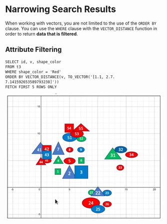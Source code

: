 # Narrowing Search Results

When working with vectors, you are not limited to the use of the ```ORDER BY``` clause. You can use the ```WHERE``` clause with the ```VECTOR_DISTANCE``` function in order to return **data that is filtered**.

## Attribute Filtering

```
SELECT id, v, shape_color
FROM t3
WHERE shape_color = 'Red'
ORDER BY VECTOR_DISTANCE(v, TO_VECTOR('[1.1, 2.7. 7.141592653589793238]'))
FETCH FIRST 5 ROWS ONLY
```

![Attribute Filtering](../imgs/attribute_filtering.png)